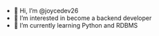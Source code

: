 - 👋 Hi, I’m @joycedev26
- 👀 I’m interested in become a backend developer
- 🌱 I’m currently learning Python and RDBMS

<!---
joycedev26/joycedev26 is a ✨ special ✨ repository because its `README.md` (this file) appears on your GitHub profile.
You can click the Preview link to take a look at your changes.
--->
